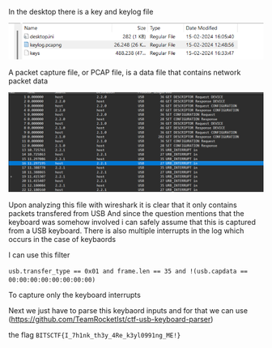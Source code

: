 In the desktop there is a key and keylog file

![](./sc/sc5.png)

A packet capture file, or PCAP file, is a data file that contains network packet data

![](./sc/sc6.png)

Upon analyzing this file with wireshark it is clear that it only contains packets transfered from USB 
And since the question mentions that the keyboard was somehow involved i can safely assume that this is captured from a USB keyboard. 
There is also multiple interrupts in the log which occurs in the case of keybaords

I can use this filter 

`usb.transfer_type == 0x01 and frame.len == 35 and !(usb.capdata == 00:00:00:00:00:00:00:00)`

To capture only the keyboard interrupts

Next we just have to parse this keybaord inputs and for that we can use (https://github.com/TeamRocketIst/ctf-usb-keyboard-parser)

the flag `BITSCTF{I_7h1nk_th3y_4Re_k3yl0991ng_ME!}`

